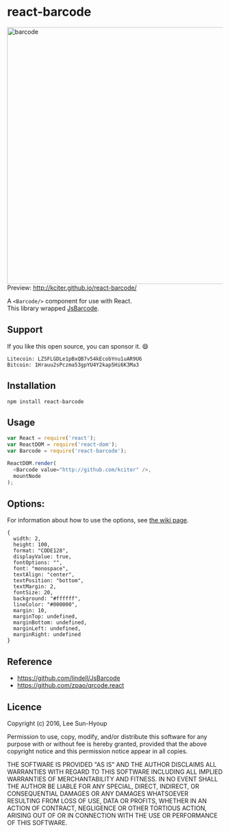 # react-barcode
<img src="https://raw.githubusercontent.com/kciter/react-barcode/master/images/barcode.png" alt="barcode" width="600"><br>
Preview: http://kciter.github.io/react-barcode/

A `<Barcode/>` component for use with React.<br>
This library wrapped [JsBarcode](https://github.com/lindell/JsBarcode).

## Support
If you like this open source, you can sponsor it. :smile:
```
Litecoin: LZSFLGDLe1pBxQB7v54kEcobYnu1uAR9U6
Bitcoin: 1Hrauu2sPczma53gpYU4Y2kap5Hi6K3Ma3
```

## Installation
```
npm install react-barcode
```

## Usage
```js
var React = require('react');
var ReactDOM = require('react-dom');
var Barcode = require('react-barcode');

ReactDOM.render(
  <Barcode value="http://github.com/kciter" />,
  mountNode
);
```

## Options:

For information about how to use the options, see [the wiki page](https://github.com/lindell/JsBarcode/wiki/Options).
```
{
  width: 2,
  height: 100,
  format: "CODE128",
  displayValue: true,
  fontOptions: "",
  font: "monospace",
  textAlign: "center",
  textPosition: "bottom",
  textMargin: 2,
  fontSize: 20,
  background: "#ffffff",
  lineColor: "#000000",
  margin: 10,
  marginTop: undefined,
  marginBottom: undefined,
  marginLeft: undefined,
  marginRight: undefined
}
```

## Reference
* https://github.com/lindell/JsBarcode
* https://github.com/zpao/qrcode.react

## Licence
Copyright (c) 2016, Lee Sun-Hyoup

Permission to use, copy, modify, and/or distribute this software for any
purpose with or without fee is hereby granted, provided that the above
copyright notice and this permission notice appear in all copies.

THE SOFTWARE IS PROVIDED "AS IS" AND THE AUTHOR DISCLAIMS ALL WARRANTIES
WITH REGARD TO THIS SOFTWARE INCLUDING ALL IMPLIED WARRANTIES OF
MERCHANTABILITY AND FITNESS. IN NO EVENT SHALL THE AUTHOR BE LIABLE FOR
ANY SPECIAL, DIRECT, INDIRECT, OR CONSEQUENTIAL DAMAGES OR ANY DAMAGES
WHATSOEVER RESULTING FROM LOSS OF USE, DATA OR PROFITS, WHETHER IN AN
ACTION OF CONTRACT, NEGLIGENCE OR OTHER TORTIOUS ACTION, ARISING OUT OF
OR IN CONNECTION WITH THE USE OR PERFORMANCE OF THIS SOFTWARE.
